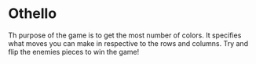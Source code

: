 # Othello

Th purpose of the game is to get the most number of colors. It specifies what moves you can make in respective to the rows and columns. Try and flip the enemies pieces to win the game!
